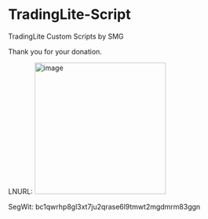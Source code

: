 # TradingLite-Script
TradingLite Custom Scripts by SMG


Thank you for your donation.

LNURL: <img width="267" alt="image" src="https://user-images.githubusercontent.com/86971113/202863960-41e84cef-7d63-4d0b-b9ea-9b6a868c8314.png">

SegWit: bc1qwrhp8gl3xt7ju2qrase6l9tmwt2mgdmrm83ggn
